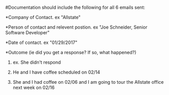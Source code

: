 #Documentation should include the following for all 6 emails sent:

*Company of Contact. ex "Allstate"

*Person of contact and relevent postion. ex "Joe Schneider, Senior Software Developer"

*Date of contact. ex "01/29/2017"

*Outcome (ie did you get a response? If so, what happened?)

  1. ex. She didn't respond

  2. He and I have coffee scheduled on 02/14

  3. She and I had coffee on 02/06 and I am going to tour the Allstate office next week on 02/16
